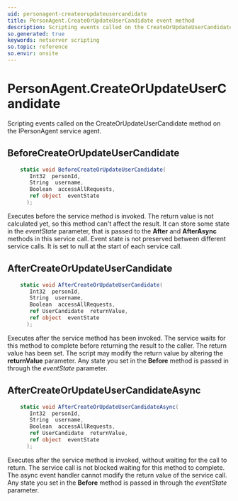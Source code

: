 ```yaml
---
uid: personagent-createorupdateusercandidate
title: PersonAgent.CreateOrUpdateUserCandidate event method
description: Scripting events called on the CreateOrUpdateUserCandidate method on the PersonAgent service agent.
so.generated: true
keywords: netserver scripting
so.topic: reference
so.envir: onsite
---
```

# PersonAgent.CreateOrUpdateUserCandidate

Scripting events called on the <see cref='M:IPersonAgent.CreateOrUpdateUserCandidate'>CreateOrUpdateUserCandidate</see> method on the <see cref='IPersonAgent'>IPersonAgent</see>  service agent.

## BeforeCreateOrUpdateUserCandidate
```cs
    static void BeforeCreateOrUpdateUserCandidate(
       Int32  personId,
       String  username,
       Boolean  accessAllRequests,
       ref object  eventState
      );
```
Executes before the service method is invoked.
The return value is not calculated yet, so this method can't affect the result.
It can store some state in the *eventState* parameter, that is passed to the **After** and **AfterAsync** methods in this service call.
Event state is not preserved between different service calls. It is set to null at the start of each service call.
## AfterCreateOrUpdateUserCandidate
```cs
    static void AfterCreateOrUpdateUserCandidate(
       Int32  personId,
       String  username,
       Boolean  accessAllRequests,
       ref UserCandidate  returnValue,
       ref object  eventState
      );
```
Executes after the service method has been invoked. The service waits for this method to complete before returning the result to the caller.
The return value has been set. The script may modify the return value by altering the **returnValue** parameter.
Any state you set in the **Before** method is passed in through the *eventState* parameter.
## AfterCreateOrUpdateUserCandidateAsync
```cs
    static void AfterCreateOrUpdateUserCandidateAsync(
       Int32  personId,
       String  username,
       Boolean  accessAllRequests,
       ref UserCandidate  returnValue,
       ref object  eventState
      );
```
Executes after the service method is invoked, without waiting for the call to return.
The service call is not blocked waiting for this method to complete.
The async event handler cannot modify the return value of the service call.
Any state you set in the **Before** method is passed in through the *eventState* parameter.

